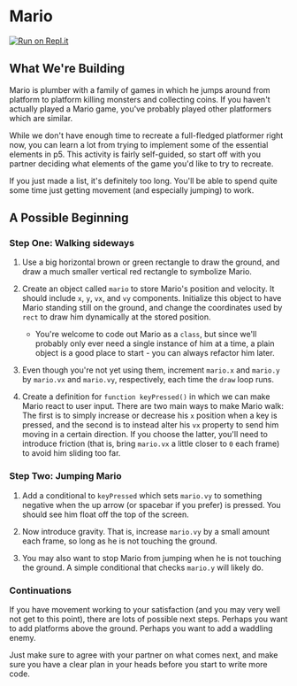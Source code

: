 # Mario

[![Run on Repl.it](https://repl.it/badge/github/upperlinecode/mario-javascript)](https://repl.it/github/upperlinecode/mario-javascript)

## What We're Building

Mario is plumber with a family of games in which he jumps around from platform to platform killing monsters and collecting coins. If you haven't actually played a Mario game, you've probably played other platformers which are similar.

While we don't have enough time to recreate a full-fledged platformer right now, you can learn a lot from trying to implement some of the essential elements in p5. This activity is fairly self-guided, so start off with you partner deciding what elements of the game you'd like to try to recreate.

If you just made a list, it's definitely too long. You'll be able to spend quite some time just getting movement (and especially jumping) to work.

## A Possible Beginning

### Step One: Walking sideways

1. Use a big horizontal brown or green rectangle to draw the ground, and draw a much smaller vertical red rectangle to symbolize Mario.

2. Create an object called `mario` to store Mario's position and velocity. It should include `x`, `y`, `vx`, and `vy` components. Initialize this object to have Mario standing still on the ground, and change the coordinates used by `rect` to draw him dynamically at the stored position.
    * You're welcome to code out Mario as a `class`, but since we'll probably only ever need a single instance of him at a time, a plain object is a good place to start - you can always refactor him later. 

3. Even though you're not yet using them, increment `mario.x` and `mario.y` by `mario.vx` and `mario.vy`, respectively, each time the `draw` loop runs.

3. Create a definition for `function keyPressed()` in which we can make Mario react to user input. There are two main ways to make Mario walk: The first is to simply increase or decrease his `x` position when a key is pressed, and the second is to instead alter his `vx` property to send him moving in a certain direction. If you choose the latter, you'll need to introduce friction (that is, bring `mario.vx` a little closer to `0` each frame) to avoid him sliding too far.

### Step Two: Jumping Mario

1. Add a conditional to `keyPressed` which sets `mario.vy` to something negative when the up arrow (or spacebar if you prefer) is pressed. You should see him float off the top of the screen.

2. Now introduce gravity. That is, increase `mario.vy` by a small amount each frame, so long as he is not touching the ground.

3. You may also want to stop Mario from jumping when he is not touching the ground. A simple conditional that checks `mario.y` will likely do.

### Continuations

If you have movement working to your satisfaction (and you may very well not get to this point), there are lots of possible next steps. Perhaps you want to add platforms above the ground. Perhaps you want to add a waddling enemy.

Just make sure to agree with your partner on what comes next, and make sure you have a clear plan in your heads before you start to write more code.
